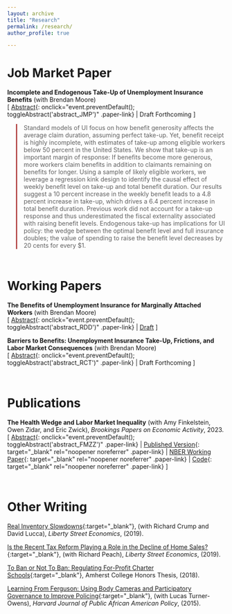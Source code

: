 ```yaml
---
layout: archive
title: "Research"
permalink: /research/
author_profile: true

---
```

# Job Market Paper

**Incomplete and Endogenous Take-Up of Unemployment Insurance Benefits** (with Brendan Moore) <br>
[ [Abstract](#){: onclick="event.preventDefault(); toggleAbstract('abstract_JMP')" .paper-link} | Draft Forthcoming ]
<div id="abstract_JMP">
<blockquote style="margin-left: 20px; padding-left: 15px; border-left: 3px solid rgb(181, 74, 74);">
Standard models of UI focus on how benefit generosity affects the average claim duration, assuming perfect take-up. Yet, benefit receipt is highly incomplete, with estimates of take-up among eligible workers below 50 percent in the United States. We show that take-up is an important margin of response: If benefits become more generous, more workers claim benefits in addition to claimants remaining on benefits for longer. Using a sample of likely eligible workers, we leverage a regression kink design to identify the causal effect of weekly benefit level on take-up and total benefit duration. Our results suggest a 10 percent increase in the weekly benefit leads to a 4.8 percent increase in take-up, which drives a 6.4 percent increase in total benefit duration. Previous work did not account for a take-up response and thus underestimated the fiscal externality associated with raising benefit levels. Endogenous take-up has implications for UI policy: the wedge between the optimal benefit level and full insurance doubles; the value of spending to raise the benefit level decreases by 20 cents for every $1.
</blockquote>
</div>
<div style="height: 15px;"></div>

# Working Papers

**The Benefits of Unemployment Insurance for Marginally Attached Workers** (with Brendan Moore) <br>
[ [Abstract](#){: onclick="event.preventDefault(); toggleAbstract('abstract_RDD')" .paper-link} | [Draft](https://casey-mcquillan.github.io/files/McQuillan_Moore_UIBenefitsMarginal_2025_0709.pdf) ]
<div id="abstract_RDD" class="abstract hidden">
<blockquote style="margin-left: 20px; padding-left: 15px; border-left: 3px solid rgb(181, 74, 74);">
Existing research consistently finds that unemployment insurance (UI) benefits delay job finding with limited effects on job quality, but focuses on changes in UI generosity while holding fixed access to re-employment services. Using employer-employee matched data from Washington State and a fuzzy regression discontinuity design around the eligibility threshold for UI, we find that benefit receipt minimally delays re-employment but substantially improves labor market outcomes. UI increases cumulative hours worked by approximately 15 full-time weeks and earnings by \$14,000 in the two years following job loss, representing 37 percent and 50 percent increases, respectively. These gains are driven by improved job quality, as recipients experience longer tenure and higher wages with their next employer. Effects are larger for workers living near public employment offices, suggesting that access to re-employment services enhances search productivity. Expanding UI access by lowering the eligibility threshold is much more cost-effective than raising benefit levels or extending potential duration, as workers benefit from more stable, higher-paying re-employment that partially offsets its cost.
</blockquote>
</div>

**Barriers to Benefits: Unemployment Insurance Take-Up, Frictions, and Labor Market Consequences** (with Brendan Moore) <br>
[ [Abstract](#){: onclick="event.preventDefault(); toggleAbstract('abstract_RCT')" .paper-link} | Draft Forthcoming ]
<div id="abstract_RCT" class="abstract hidden">
<blockquote style="margin-left: 20px; padding-left: 15px; border-left: 3px solid rgb(173, 99, 99);">
Unemployment Insurance (UI) provides income support during job loss, yet take-up remains puzzlingly low, with only about half of eligible unemployed workers in the U.S. claiming benefits. We implement a large-scale field experiment among 50,000 recently unemployed, non-UI claiming workers in Washington State to study the causes and labor supply implications of incomplete take-up. The feature of the data that allows us to distinguish between misperception of eligibility and hassle costs is the effect of treatment on the UI rejection rate of those induced to apply. We experimentally vary whether letters include a destigmatizing message. Informational letters increased UI applications by 1.5 percentage points (80% relative to control), with effects concentrated among low-wage workers. We attribute the effect of generic informational letters on take-up to reduced hassle costs rather than improved eligibility perceptions. Destigmatizing letters induced more applications only from high-wage job seekers. Despite higher take-up, we can rule out negative effects of UI receipt on job search duration. These findings suggest that disproportionately low-wage workers were induced to apply because of reduced hassle costs but did not distort their search behavior while on UI.
</blockquote>
</div>
<div style="height: 15px;"></div>


# Publications

**The Health Wedge and Labor Market Inequality** (with Amy Finkelstein, Owen Zidar, and Eric Zwick), _Brookings Papers on Economic Activity_, 2023. <br>
[ [Abstract](#){: onclick="event.preventDefault(); toggleAbstract('abstract_FMZZ')" .paper-link} | [Published Version](https://www.brookings.edu/wp-content/uploads/2024/01/16653-BPEA-SP23_WEB_Finkelstein-et-al_session_print.pdf){: target="_blank"  rel="noopener noreferrer" .paper-link} | [NBER Working Paper](https://www.nber.org/papers/w31091){: target="_blank"  rel="noopener noreferrer" .paper-link} | [Code](https://github.com/casey-mcquillan/fmzz){: target="_blank"  rel="noopener noreferrer" .paper-link} ]
<div id="abstract_FMZZ" class="abstract hidden">
<blockquote style="margin-left: 20px; padding-left: 15px; border-left: 3px solid rgb(238, 99, 99);">
Over half of the U.S. population receives health insurance through an employer, with employer premium contributions creating a flat “head tax” per worker, independent of their earnings. This paper develops and calibrates a stylized model of the labor market to explore how this uniquely American approach to financing health insurance contributes to labor market inequality. We consider a partial-equilibrium counterfactual in which employer-provided health insurance is instead financed by a statutory payroll tax on firms. We find that, under this counterfactual financing, in 2019 the college wage premium would have been 11 percent lower, non-college annual earnings would have been $1,700 (3 percent) higher, and non-college employment would have been nearly 500,000 higher. These calibrated labor market effects of switching from head-tax to payroll-tax financing are in the same ballpark as estimates of the impact of other leading drivers of labor market inequality, including changes in outsourcing, robot adoption, rising trade, unionization, and the real minimum wage. We also consider a separate partial-equilibrium counterfactual in which the current head-tax financing is maintained, but 2019 U.S. health care spending as a share of GDP is reduced to the Canadian share; here, we estimate that the 2019 college wage premium would have been 5 percent lower and non-college annual earnings would have been 5 percent higher. These findings suggest that health care costs and the financing of health insurance warrant greater attention in both public policy and research on U.S. labor market inequality.
</blockquote>
</div>
<div style="height: 15px;"></div>


# Other Writing

[Real Inventory Slowdowns](https://libertystreeteconomics.newyorkfed.org/2019/11/real-inventory-slowdowns.html){:target="_blank"}, (with Richard Crump and David Lucca), _Liberty Street Economics_, (2019).

[Is the Recent Tax Reform Playing a Role in the Decline of Home Sales?](https://libertystreeteconomics.newyorkfed.org/2019/04/is-the-recent-tax-reform-playing-a-role-in-the-decline-of-home-sales.html){:target="_blank"}, (with Richard Peach), _Liberty Street Economics_, (2019).

[To Ban or Not To Ban: Regulating For-Profit Charter Schools](https://www.amherst.edu/system/files/media/Casey%2520McQuillan%2520Thesis.pdf){:target="_blank"}, Amherst College Honors Thesis,
(2018).

[Learning From Ferguson: Using Body Cameras and Participatory Governance to Improve Policing](https://studentreview.hks.harvard.edu/learning-from-ferguson-using-body-cameras-and-participatory-governance-to-improve-policing/){:target="_blank"}, (with Lucas Turner-Owens), _Harvard Journal of Public African American Policy_, (2015).



<style>
.hidden { display: none; }

.paper-link {
  text-decoration: none;
  font-weight: normal;
}

</style>

<script>
function toggleAbstract(id) {
  var abstract = document.getElementById(id);
  abstract.classList.toggle("hidden");
}
</script>